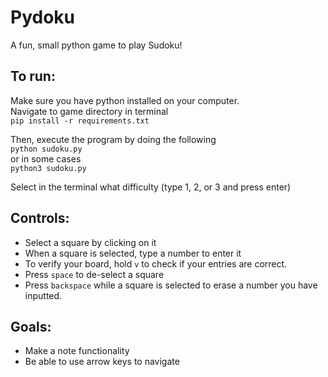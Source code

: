# Pydoku
A fun, small python game to play Sudoku!

## To run:
Make sure you have python installed on your computer.  
Navigate to game directory in terminal  
``pip install -r requirements.txt``  

Then, execute the program by doing the following  
``python sudoku.py``  
or in some cases  
``python3 sudoku.py``

Select in the terminal what difficulty (type 1, 2, or 3 and press enter)

## Controls:
* Select a square by clicking on it
* When a square is selected, type a number to enter it
* To verify your board, hold ``v`` to check if your entries are correct.
* Press ``space`` to de-select a square
* Press ``backspace`` while a square is selected to erase a number you have inputted.

## Goals:
* Make a note functionality
* Be able to use arrow keys to navigate